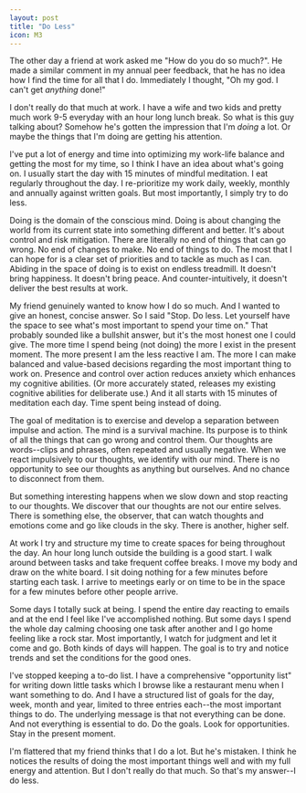 ```yaml
---
layout: post
title: "Do Less"
icon: M3
---
```


The other day a friend at work asked me "How do you do so much?".  He made a similar comment in my annual peer feedback, that he has no idea how I find the time for all that I do.  Immediately I thought, "Oh my god.  I can't get _anything_ done!"

I don't really do that much at work.  I have a wife and two kids and pretty much work 9-5 everyday with an hour long lunch break.  So what is this guy talking about?  Somehow he's gotten the impression that I'm _doing_ a lot.  Or maybe the things that I'm doing are getting his attention.

I've put a lot of energy and time into optimizing my work-life balance and getting the most for my time, so I think I have an idea about what's going on.  I usually start the day with 15 minutes of mindful meditation.  I eat regularly throughout the day.  I re-prioritize my work daily, weekly, monthly and annually against written goals.  But most importantly, I simply try to do less.

Doing is the domain of the conscious mind.  Doing is about changing the world from its current state into something different and better.  It's about control and risk mitigation.  There are literally no end of things that can go wrong.  No end of changes to make.  No end of things to do.  The most that I can hope for is a clear set of priorities and to tackle as much as I can.  Abiding in the space of doing is to exist on endless treadmill.  It doesn't bring happiness.  It doesn't bring peace.  And counter-intuitively, it doesn't deliver the best results at work.

My friend genuinely wanted to know how I do so much.  And I wanted to give an honest, concise answer.  So I said "Stop.  Do less.  Let yourself have the space to see what's most important to spend your time on."  That probably sounded like a bullshit answer, but it's the most honest one I could give.  The more time I spend being (not doing) the more I exist in the present moment.  The more present I am the less reactive I am.  The more I can make balanced and value-based decisions regarding the most important thing to work on.  Presence and control over action reduces anxiety which enhances my cognitive abilities.  (Or more accurately stated, releases my existing cognitive abilities for deliberate use.)  And it all starts with 15 minutes of meditation each day.  Time spent being instead of doing.

The goal of meditation is to exercise and develop a separation between impulse and action.  The mind is a survival machine.  Its purpose is to think of all the things that can go wrong and control them.  Our thoughts are words--clips and phrases, often repeated and usually negative.  When we react impulsively to our thoughts, we identify with our mind.  There is no opportunity to see our thoughts as anything but ourselves.  And no chance to disconnect from them.

But something interesting happens when we slow down and stop reacting to our thoughts.  We discover that our thoughts are not our entire selves.  There is something else, the observer, that can watch thoughts and emotions come and go like clouds in the sky.  There is another, higher self.

At work I try and structure my time to create spaces for being throughout the day.  An hour long lunch outside the building is a good start.  I walk around between tasks and take frequent coffee breaks.  I move my body and draw on the white board.  I sit doing nothing for a few minutes before starting each task.  I arrive to meetings early or on time to be in the space for a few minutes before other people arrive.

Some days I totally suck at being.  I spend the entire day reacting to emails and at the end I feel like I've accomplished nothing.  But some days I spend the whole day calming choosing one task after another and I go home feeling like a rock star.  Most importantly, I watch for judgment and let it come and go.  Both kinds of days will happen.  The goal is to try and notice trends and set the conditions for the good ones.

I've stopped keeping a to-do list.  I have a comprehensive "opportunity list" for writing down little tasks which I browse like a restaurant menu when I want something to do.  And I have a structured list of goals for the day, week, month and year, limited to three entries each--the most important things to do.  The underlying message is that not everything can be done.  And not everything is essential to do.  Do the goals.  Look for opportunities.  Stay in the present moment.

I'm flattered that my friend thinks that I do a lot.  But he's mistaken.  I think he notices the results of doing the most important things well and with my full energy and attention.  But I don't really do that much.  So that's my answer--I do less.
